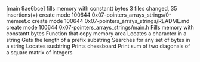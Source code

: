 [main 9ae6bce] fills memory with constantt bytes
 3 files changed, 35 insertions(+)
 create mode 100644 0x07-pointers_arrays_strings/0-memset.c
 create mode 100644 0x07-pointers_arrays_strings/README.md
 create mode 100644 0x07-pointers_arrays_strings/main.h
Fills memory with constantt bytes
Function that copy memory area
Locates a  character in a string
Gets the length of a prefix substring
Searches for any set of bytes in a string
Locates susbtring
Prints chessboard
Print sum of two diagonals of a square matrix of integers
